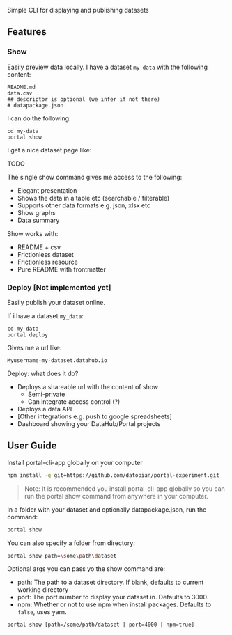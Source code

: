 Simple CLI for displaying and publishing datasets

## Features

### Show

Easily preview data locally. 
I have a dataset `my-data` with the following content:
```
README.md
data.csv
## descriptor is optional (we infer if not there) 
# datapackage.json
```
I can do the following:
```
cd my-data
portal show
```
I get a nice dataset page like:

TODO

The single show command gives me access to the following:

* Elegant presentation
* Shows the data in a table etc (searchable / filterable)
* Supports other data formats e.g. json, xlsx etc
* Show graphs
* Data summary

Show works with: 

* README + csv
* Frictionless dataset
* Frictionless resource
* Pure README with frontmatter
 
### Deploy [Not implemented yet]

Easily publish your dataset online. 

If i have a dataset `my_data`:

```
cd my-data
portal deploy
```

Gives me a url like: 
 
`Myusername-my-dataset.datahub.io`

Deploy: what does it do?

* Deploys a shareable url with the content of show
  * Semi-private
  * Can integrate access control (?)
* Deploys a data API
* [Other integrations e.g. push to google spreadsheets]
* Dashboard showing your DataHub/Portal projects

## User Guide

Install portal-cli-app globally on your computer

```bash
npm install -g git+https://github.com/datopian/portal-experiment.git 
```

> Note: It is recommended you install portal-cli-app globally so you can run the portal show command from anywhere in your computer. 

In a folder with your dataset and optionally datapackage.json, run the command:

```bash
portal show 
```

You can also specify a folder from directory:

```bash
portal show path=\some\path\dataset 
```

Optional args you can pass yo the show command are:

- path: The path to a dataset directory. If blank, defaults to current working directory
- port: The port number to display your dataset in. Defaults to 3000.
- npm: Whether or not to use npm when install packages. Defaults to `false`, uses yarn. 

```
portal show [path=/some/path/dataset | port=4000 | npm=true]
```
